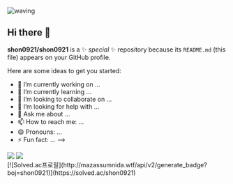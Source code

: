 ![waving](https://capsule-render.vercel.app/api?type=waving&height=200&text=shon0921%20github&fontAlign=60&fontAlignY=40&color=gradient)

## Hi there 👋
**shon0921/shon0921** is a ✨ _special_ ✨ repository because its `README.md` (this file) appears on your GitHub profile.

Here are some ideas to get you started:

- 🔭 I’m currently working on ...
- 🌱 I’m currently learning ...
- 👯 I’m looking to collaborate on ...
- 🤔 I’m looking for help with ...
- 💬 Ask me about ...
- 📫 How to reach me: ...
- 😄 Pronouns: ...
- ⚡ Fun fact: ...
-->
  
<img src="https://github-readme-stats.vercel.app/api/top-langs/?username=shon0921&layout=compact">
<img src="https://github-readme-stats.vercel.app/api?username=shon0921&show_icons=true"><br>
[![Solved.ac프로필](http://mazassumnida.wtf/api/v2/generate_badge?boj=shon0921)](https://solved.ac/shon0921)
